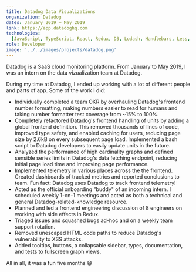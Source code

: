 ```yaml
---
title: Datadog Data Visualizations
organization: Datadog
dates: January 2019 – May 2019
link: https://app.datadoghq.com
technologies:
  [JavaScript, TypeScript, React, Redux, D3, Lodash, Handlebars, Less, Python]
role: Developer
image: '../../images/projects/datadog.png'
---
```


Datadog is a SaaS cloud monitoring platform. From January to May 2019, I was an intern on the data vizualization team at Datadog.

During my time at Datadog, I ended up working with a lot of different people and parts of app. Some of the work I did:

- Individually completed a team OKR by overhauling Datadog's frontend number formatting, making numbers easier to read for humans and taking number formatter test coverage from ~15% to 100%.
- Completely refactored Datadog's frontend handling of units by adding a global frontend definition. This removed thousands of lines of code, improved type safety, and enabled caching for users, reducing page size by 2.6kB on every subsequent page load. Implemented a bash script to Datadog developers to easily update units in the future.
- Analyzed the performance of high cardinality graphs and defined sensible series limits in Datadog's data fetching endpoint, reducing initial page load time and improving page performance.
- Implemented telemetry in various places across the the frontend. Created dashboards of tracked metrics and reported conclusions to team. Fun fact: Datadog uses Datadog to track frontend telemetry!
- Acted as the official onboarding "buddy" of an incoming intern. I scheduled weekly 1-on-1 meetings and acted as both a technical and general Datadog-related-knowledge resource.
- Planned and led a frontend engineering discussion of 8 engineers on working with side effects in Redux.
- Triaged issues and squashed bugs ad-hoc and on a weekly team support rotation.
- Removed unescaped HTML code paths to reduce Datadog's vulnerability to XSS attacks.
- Added tooltips, buttons, a collapsable sidebar, types, documentation, and tests to fullscreen graph views.

All in all, it was a fun five months 😄
